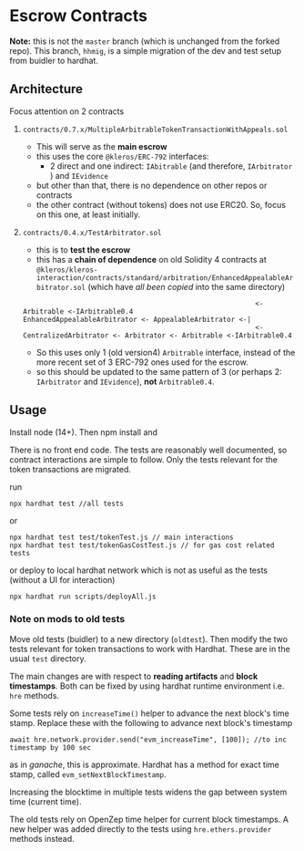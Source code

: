 # Escrow Contracts

**Note:** this is not the `master` branch (which is unchanged from the forked repo). This branch, `hhmig`, is a simple migration of the dev and test setup from buidler to hardhat.

## Architecture

Focus attention on 2 contracts
1. `contracts/0.7.x/MultipleArbitrableTokenTransactionWithAppeals.sol`
    * This will serve as the **main escrow**
    * this uses the core `@kleros/ERC-792` interfaces: 
        * 2 direct and one indirect: `IAbitrable` (and therefore, `IArbitrator` ) and `IEvidence`
    * but other than that, there is no dependence on other repos or contracts
    * the other contract (without tokens) does not use ERC20. So, focus on this one, at least initially.
2. `contracts/0.4.x/TestArbitrator.sol`
    * this is to **test the escrow**
    * this has a **chain of dependence** on old Solidity 4 contracts at  `@kleros/kleros-interaction/contracts/standard/arbitration/EnhancedAppealableArbitrator.sol` (which have *all been copied* into the same directory)
    
     
    ```
                                                             <- Arbitrable <-IArbitrable0.4 
    EnhancedAppealableArbitrator <- AppealableArbitrator <-|
                                                             <- CentralizedArbitrator <- Arbitrator <- Arbitrable <-IArbitrable0.4                 
    ```
    * So this uses only 1 (old version4) `Arbitrable` interface, instead of the more recent set of 3 ERC-792 ones used for the escrow.
    * so this should be updated to the same pattern of 3 (or perhaps 2: `IArbitrator` and `IEvidence`), **not** `Arbitrable0.4`.

## Usage

Install node (14+). Then npm install and 


There is no front end code. The tests are reasonably well documented, so contract interactions are simple to follow. Only the tests relevant for the token transactions are migrated.

run

```
npx hardhat test //all tests

```
or

```
npx hardhat test test/tokenTest.js // main interactions
npx hardhat test test/tokenGasCostTest.js // for gas cost related tests
```

or deploy to local hardhat network which is not as useful as the tests (without a UI for interaction)

```
npx hardhat run scripts/deployAll.js
```

### Note on mods to old tests

Move old tests (buidler) to a new directory (`oldtest`). Then modify the two tests relevant for token transactions to work with Hardhat. These are in the usual `test` directory.

The main changes are with respect to **reading artifacts** and **block timestamps**. Both can be fixed by using hardhat runtime environment i.e. `hre` methods.

Some tests rely on `increaseTime()` helper to advance the next block's time stamp. Replace these with the following to advance next block's timestamp

```
await hre.network.provider.send("evm_increaseTime", [100]); //to inc timestamp by 100 sec
```
as in *ganache*, this is approximate. Hardhat has a method for exact time stamp, called `evm_setNextBlockTimestamp`. 

Increasing the blocktime in multiple tests widens the gap between system time (current time).

The old tests rely on OpenZep time helper for current block timestamps. A new helper was added directly to the tests using `hre.ethers.provider` methods instead.